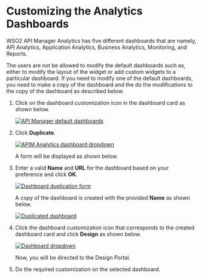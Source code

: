 # Customizing the Analytics Dashboards

WSO2 API Manager Analytics has five different dashboards that are namely, API Analytics, Application Analytics, Business Analytics, Monitoring, and Reports.

The users are not be allowed to modify the default dashboards such as, either to modify the layout of the widget or add custom widgets to a particular dashboard. If you need to modify one of the default dashboards, you need to make a copy of the dashboard and the do the modifications to the copy of the dashboard as described below.

1.  Click on the dashboard customization icon in the dashboard card as shown below.

    [![API Manager default dashboards]({{base_path}}/assets/img/learn/apim-analytics-default-dashboards.png)]({{base_path}}/assets/img/learn/apim-analytics-default-dashboards.png)
    
2.  Click **Duplicate**.
    
    [![APIM Analytics dashboard dropdown]({{base_path}}/assets/img/learn/apim-analytics-dashboard-dropdown.png)]({{base_path}}/assets/img/learn/apim-analytics-dashboard-dropdown.png)
    
    A form will be displayed as shown below.
    
3.  Enter a valid **Name** and **URL** for the dashboard based on your preference and click **OK**.

    [![Dashboard duplication form]({{base_path}}/assets/img/learn/apim-analytics-dashboard-duplication-form.png)]({{base_path}}/assets/img/learn/apim-analytics-dashboard-duplication-form.png)
    
     A copy of the dashboard is created with the provided **Name** as shown below.
    
    [![Duplicated dashboard]({{base_path}}/assets/img/learn/apim-analytics-duplicated-dashboard.png)]({{base_path}}/assets/img/learn/apim-analytics-duplicated-dashboard.png)
    
4.  Click the dashboard customization icon that corresponds to the created dashboard card and click **Design** as shown below.
    
    [![Dashboard dropdown]({{base_path}}/assets/img/learn/apim-analytics-design-dropdown.png)]({{base_path}}/assets/img/learn/apim-analytics-design-dropdown.png)
    
     Now, you will be directed to the Design Portal.
    
5.  Do the required customization on the selected dashboard.
